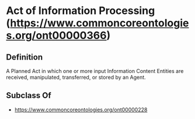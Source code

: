 # Act of Information Processing (https://www.commoncoreontologies.org/ont00000366)

## Definition
A Planned Act in which one or more input Information Content Entities are received, manipulated, transferred, or stored by an Agent.

## Subclass Of
- https://www.commoncoreontologies.org/ont00000228

